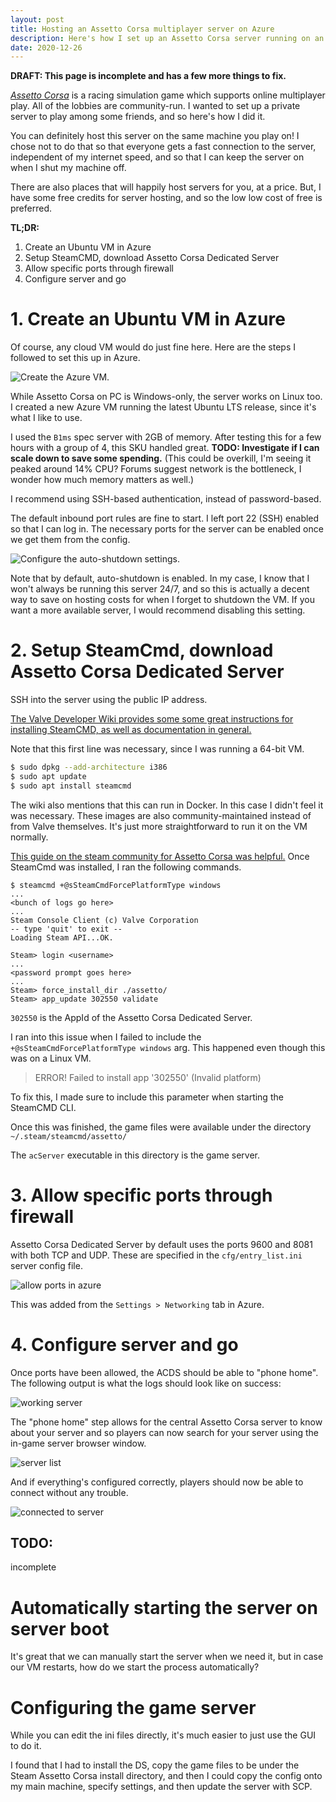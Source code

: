 ```yaml
---
layout: post
title: Hosting an Assetto Corsa multiplayer server on Azure
description: Here's how I set up an Assetto Corsa server running on an Azure VM.
date: 2020-12-26
---
```


**DRAFT: This page is incomplete and has a few more things to fix.**

<todo add image of multiplayer shenanigans here>

[_Assetto Corsa_](https://store.steampowered.com/app/244210/Assetto_Corsa/) is a racing simulation game which supports online multiplayer play.
All of the lobbies are community-run. I wanted to set up a
private server to play among some friends, and so here's how I did it.

You can definitely host this server on the same machine you play on!
I chose not to do that so that everyone gets a fast connection to the server,
independent of my internet speed, and so that I can keep the server on
when I shut my machine off.

There are also places that will happily host servers for you, at a price.
But, I have some free credits for server hosting, and so the low low cost of free
is preferred.

**TL;DR:**
1. Create an Ubuntu VM in Azure
2. Setup SteamCMD, download Assetto Corsa Dedicated Server
3. Allow specific ports through firewall
4. Configure server and go

# 1. Create an Ubuntu VM in Azure

Of course, any cloud VM would do just fine here. Here are the steps
I followed to set this up in Azure.

![Create the Azure VM.](/images/acds/create_azure_vm.png)

While Assetto Corsa on PC is Windows-only, the server works on Linux too.
I created a new Azure VM running the latest Ubuntu LTS release, since it's what
I like to use.

I used the `B1ms` spec server with 2GB of memory. After testing this for a few hours
with a group of 4, this SKU handled great. **TODO: Investigate if I can scale down to save some spending.** (This could be overkill, I'm seeing it peaked around 14% CPU? Forums suggest network is the bottleneck, I wonder how much memory matters as well.)

I recommend using SSH-based authentication, instead of password-based.

The default inbound port rules are fine to start. I left port 22 (SSH) enabled so that I can log in. The necessary ports for the server can be enabled once we get them from the config.

![Configure the auto-shutdown settings.](/images/acds/mgmt_auto_shutdown.png)

Note that by default, auto-shutdown is enabled.
In my case, I know that I won't always be running this server 24/7, and so this is actually a decent way to save on hosting costs for when I forget to shutdown the VM.
If you want a more available server, I would recommend disabling this setting.

# 2. Setup SteamCmd, download Assetto Corsa Dedicated Server

SSH into the server using the public IP address.

[The Valve Developer Wiki provides some some great instructions for installing SteamCMD, as well as documentation in general.](https://developer.valvesoftware.com/wiki/SteamCMD)

Note that this first line was necessary, since I was running a 64-bit VM.
```bash
$ sudo dpkg --add-architecture i386
$ sudo apt update
$ sudo apt install steamcmd
```

The wiki also mentions that this can run in Docker. In this case I didn't feel it
was necessary. These images are also community-maintained instead of from Valve
themselves. It's just more straightforward to run it on the VM normally.

[This guide on the steam community for Assetto Corsa was helpful.](https://steamcommunity.com/app/244210/discussions/0/2828702373004724010/)
Once SteamCmd was installed, I ran the following commands.

```
$ steamcmd +@sSteamCmdForcePlatformType windows
...
<bunch of logs go here>
...
Steam Console Client (c) Valve Corporation
-- type 'quit' to exit --
Loading Steam API...OK.

Steam> login <username>
...
<password prompt goes here>
...
Steam> force_install_dir ./assetto/
Steam> app_update 302550 validate
```

`302550` is the AppId of the Assetto Corsa Dedicated Server.

I ran into this issue when I failed to include the `+@sSteamCmdForcePlatformType windows` arg. This happened even though this was on a Linux VM.

> ERROR! Failed to install app '302550' (Invalid platform)

To fix this, I made sure to include this parameter when starting the SteamCMD CLI.

Once this was finished, the game files were available under the directory `~/.steam/steamcmd/assetto/`

The `acServer` executable in this directory is the game server.

# 3. Allow specific ports through firewall

Assetto Corsa Dedicated Server by default uses the ports 9600 and 8081 with
both TCP and UDP. These are specified in the `cfg/entry_list.ini` server config file.

![allow ports in azure](/images/acds/add_port_settings.png)

This was added from the `Settings > Networking` tab in Azure.

# 4. Configure server and go

Once ports have been allowed, the ACDS should be able to "phone home".
The following output is what the logs should look like on success:

![working server](/images/acds/working_server.png)

The "phone home" step allows for the central Assetto Corsa server to know about your server
and so players can now search for your server using the in-game server browser window.

![server list](/images/acds/server_in_serverlist.png)

And if everything's configured correctly, players should now be able to connect without any trouble.

![connected to server](/images/acds/connected_to_server.png)

## TODO:

incomplete

# Automatically starting the server on server boot

It's great that we can manually start the server when we need it, but
in case our VM restarts, how do we start the process automatically?

<todo include systemctl>

# Configuring the game server

While you can edit the ini files directly, it's much easier to just use the GUI to do it.

I found that I had to install the DS, copy the game files to be under the Steam Assetto Corsa install directory,
and then I could copy the config onto my main machine, specify settings,
and then update the server with SCP.